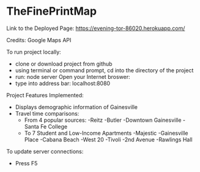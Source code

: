 # TheFinePrintMap

Link to the Deployed Page: 
https://evening-tor-86020.herokuapp.com/

Credits:
Google Maps API

To run project locally:
- clone or download project from github
- using terminal or command prompt, cd into the directory of the project
- run: node server
Open your Internet broswer:
- type into address bar: localhost:8080

Project Features Implemented:
- Displays demographic information of Gainesville
- Travel time comparisons:
    - From 4 popular sources:
        -Reitz
        -Butler
        -Downtown Gainesville
        -Santa Fe College
    - To 7 Student and Low-Income Apartments
        -Majestic
        -Gainesville Place
        -Cabana Beach
        -West 20
        -Tivoli
        -2nd Avenue
        -Rawlings Hall
        
 To update server connections:
 - Press F5

